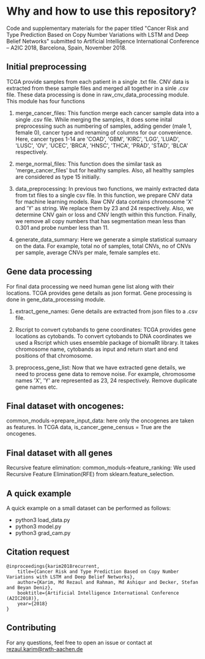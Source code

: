 # Why and how to use this repository? 
Code and supplementary materials for the paper titled "Cancer Risk and Type Prediction Based on Copy Number Variations with LSTM and Deep Belief Networks" submitted to Artificial Intelligence International Conference – A2IC 2018, Barcelona, Spain, November 2018. 

## Initial preprocessing
TCGA provide samples from each patient in a single .txt file. CNV data is extracted from these sample files and merged all together in a sinle .csv file. These data processing is done in raw_cnv_data_processing module. This module has four functions

1. merge_cancer_files:
This function merge each cancer sample data into a single .csv file. While merging the samples, it does some inital preprocessing such as numbering of samples, adding gender (male 1, female 0), cancer type and renaming of columns for our convenience. Here, cancer types 1-14 are 'COAD', 'GBM', 'KIRC', 'LGG', 'LUAD', 'LUSC', 'OV', 'UCEC', 'BRCA', 'HNSC', 'THCA', 'PRAD', 'STAD', 'BLCA' respectively.

2. merge_normal_files:
This function does the similar task as 'merge_cancer_files' but for healthy samples. Also, all healthy samples are considered as type 15 initially.

3. data_preprocessing:
In previous two functions, we mainly extracted data from txt files to a single csv file. In this function, we prepare CNV data for machine learning models. Raw CNV data contains chromosome 'X' and 'Y' as string. We replace them by 23 and 24 respectively. Also, we determine CNV gain or loss and CNV length within this function. Finally, we remove all copy numbers that has segmentation mean less than 0.301 and probe number less than 11. 

4. generate_data_summary:
Here we generate a simple statistical sumaary on the data. For example, total no of samples, total CNVs, no of CNVs per sample, average CNVs per male, female samples etc. 

## Gene data processing
For final data processing we need human gene list along with their locations. TCGA provides gene details as json format. Gene processing is done in gene_data_processing module.

1. extract_gene_names:
Gene details are extracted from json files to a .csv file.

2. Rscript to convert cytobands to gene coordinates:
TCGA provides gene locations as cytobands. To convert cytobands to DNA coordinates we used a Rscript which uses ensemble package of biomaRt library. It takes chromosome name, cytobands as input and return start and end positions of that chromosome.

3. preprocess_gene_list:
Now that we have extracted gene details, we need to process gene data to remove noise. For example, chromosome names 'X', 'Y' are represented as 23, 24 respectively. Remove duplicate gene names etc.

## Final dataset with oncogenes:
common_moduls->prepare_input_data: here only the oncogenes are taken as features. In TCGA data, is_cancer_gene_census = True are the oncogenes. 

## Final dataset with all genes
Recursive feature elimination: common_moduls->feature_ranking: We used Recursive Feature Elimination(RFE) from sklearn.feature_selection. 

## A quick example
A quick example on a small dataset can be performed as follows: 
* python3 load_data.py
* python3 model.py
* python3 grad_cam.py

## Citation request
    @inproceedings{karim2018recurrent,
        title={Cancer Risk and Type Prediction Based on Copy Number Variations with LSTM and Deep Belief Networks},
        author={Karim, Md Rezaul and Rahman, Md Ashiqur and Decker, Stefan and Beyan Deniz},
        booktitle={Artificial Intelligence International Conference (A2IC2018)},
        year={2018}
    }

## Contributing
For any questions, feel free to open an issue or contact at rezaul.karim@rwth-aachen.de
